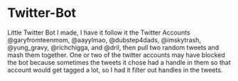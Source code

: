 # Twitter-Bot

Little Twitter Bot I made, I have it follow it the Twitter Accounts @garyfromteenmom, @aayylmao, 
@dubstep4dads, @imskytrash, @yung_gravy, @richchigga, and @dril, then pull two random tweets and mash them
together. One or two of the twitter accounts may have blocked the bot because sometimes the tweets it chose had
a handle in them so that account would get tagged a lot, so I had it filter out handles in the tweets.
